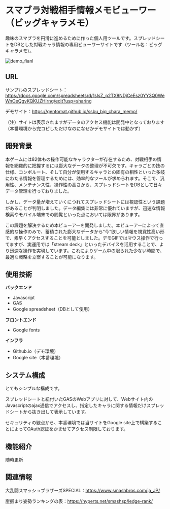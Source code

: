 # スマブラ対戦相手情報メモビューワー（ビッグキャラメモ）

趣味のスマブラを円滑に進めるために作った個人用ツールです。スプレッドシートをDBとした対戦キャラ情報の専用ビューワーサイトです（ツール名：ビッグキャラメモ）。

![demo_fianl](https://github.com/user-attachments/assets/15af9d85-0dd7-46c2-8ec8-906f44f1d242)

## URL

サンプルのスプレッドシート：https://docs.google.com/spreadsheets/d/1sIsZ_p2TX8NDjCeEsz0YY3Q0WeWnOeQgvKQKUZHIrng/edit?usp=sharing

デモサイト：https://gentomat.github.io/ssbu_big_chara_memo/

（注）サイトは表示されますがデータのアクセス機能は開発中となっております（本番環境から完コピしただけなのになぜかデモサイトでは動かず）


## 開発背景

本ゲームには82体もの操作可能なキャラクターが存在するため、対戦相手の情報を網羅的に把握するには膨大なデータの整理が不可欠です。キャラごとの技の仕様、コンボルート、そして自分が使用するキャラとの固有の相性といった多岐にわたる情報を管理するためには、効率的なツールが求められます。そこで、汎用性、メンテナンス性、操作性の高さから、スプレッドシートをDBとして日々データ管理を行っておりました。

しかし、データ量が増えていくにつれてスプレッドシートには視認性という課題があることが判明しました。データ編集には非常に優れていますが、迅速な情報検索やモバイル端末での閲覧といった点においては限界があります。


この課題を解決するため本ビューアーを開発しました。本ビューアーによって直感的な操作のみで、蓄積された膨大なデータから”今”欲しい情報を視覚性高い形で、素早くアクセスすることを可能としました。デモGIFではマウス操作で行ってますが、実運用では「stream deck」といったデバイスを活用することで、より迅速な操作を実現しています。これによりゲーム中の限られた少ない時間で、最適な戦略を立案することが可能になります。



## 使用技術

**バックエンド** 

- Javascript
- GAS
- Google spreadsheet（DBとして使用）
  
**フロントエンド**

- Google fonts

**インフラ**

- Github.io（デモ環境）
- Google site（本番環境）

## システム構成

とてもシンプルな構成です。

スプレッドシートと紐付いたGASのWebアプリに対して、Webサイト内のJavascriptのajax通信でアクセスし、指定したキャラに関する情報だけスプレッドシートから抜き出して表示しています。

セキュリティの観点から、本番環境では当サイトをGoogle site上で構築することによってOAuth認証をかませてアクセス制限しております。

## 機能紹介

随時更新

## 関連情報

大乱闘スマッシュブラザーズSPECIAL：https://www.smashbros.com/ja_JP/

崖掴まり姿勢ランキングの表：https://hyperts.net/smashsp/ledge-rank/
